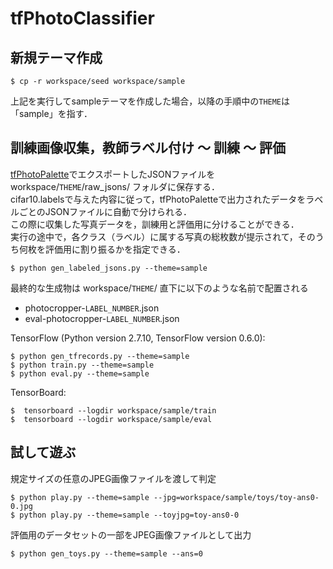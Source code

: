 # tfPhotoClassifier

## 新規テーマ作成
```
$ cp -r workspace/seed workspace/sample
```
上記を実行してsampleテーマを作成した場合，以降の手順中の`THEME`は「sample」を指す．

## 訓練画像収集，教師ラベル付け 〜 訓練 〜 評価
[tfPhotoPalette](http://daiiz.hatenablog.com/entry/2016/02/19/235524)でエクスポートしたJSONファイルを workspace/`THEME`/raw_jsons/ フォルダに保存する．<br>
cifar10.labelsで与えた内容に従って，tfPhotoPaletteで出力されたデータをラベルごとのJSONファイルに自動で分けられる．<br>
この際に収集した写真データを，訓練用と評価用に分けることができる．<br>
実行の途中で，各クラス（ラベル）に属する写真の総枚数が提示されて，そのうち何枚を評価用に割り振るかを指定できる．
```
$ python gen_labeled_jsons.py --theme=sample
```
最終的な生成物は workspace/`THEME`/ 直下に以下のような名前で配置される

* photocropper-`LABEL_NUMBER`.json
* eval-photocropper-`LABEL_NUMBER`.json

TensorFlow (Python version 2.7.10, TensorFlow version 0.6.0):
```
$ python gen_tfrecords.py --theme=sample
$ python train.py --theme=sample
$ python eval.py --theme=sample
```
TensorBoard:
```
$  tensorboard --logdir workspace/sample/train
$  tensorboard --logdir workspace/sample/eval
```

## 試して遊ぶ
規定サイズの任意のJPEG画像ファイルを渡して判定
```
$ python play.py --theme=sample --jpg=workspace/sample/toys/toy-ans0-0.jpg
$ python play.py --theme=sample --toyjpg=toy-ans0-0
```

評価用のデータセットの一部をJPEG画像ファイルとして出力
```
$ python gen_toys.py --theme=sample --ans=0
```
